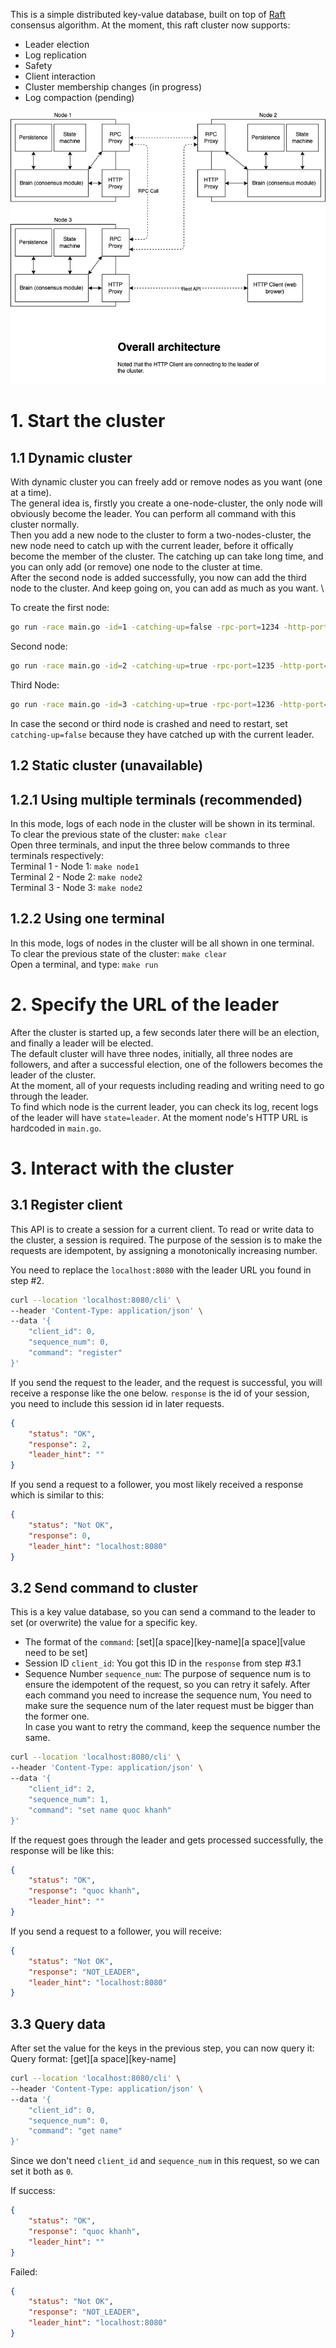 This is a simple distributed key-value database, built on top of [Raft](https://raft.github.io/) consensus algorithm. At the moment, this raft cluster now supports:
- Leader election
- Log replication
- Safety
- Client interaction
- Cluster membership changes (in progress)
- Log compaction (pending)

![Orverall Architecture](docs/diagram.drawio.png "Orverall Architecture")

# 1. Start the cluster
## 1.1 Dynamic cluster
With dynamic cluster you can freely add or remove nodes as you want (one at a time). \
The general idea is, firstly you create a one-node-cluster, the only node will obviously become the leader. You can perform all command with this cluster normally. \
Then you add a new node to the cluster to form a two-nodes-cluster, the new node need to catch up with the current leader, before it offically become the member of the cluster. The catching up can take long time, and you can only add (or remove) one node to the cluster at time. \
After the second node is added successfully, you now can add the third node to the cluster. And keep going on, you can add as much as you want. \

To create the first node:
``` bash
go run -race main.go -id=1 -catching-up=false -rpc-port=1234 -http-port=8080
```

Second node:
``` bash
go run -race main.go -id=2 -catching-up=true -rpc-port=1235 -http-port=8081
```

Third Node:

``` bash
go run -race main.go -id=3 -catching-up=true -rpc-port=1236 -http-port=8082
```

In case the second or third node is crashed and need to restart, set `catching-up=false` because they have catched up with the current leader.


## 1.2 Static cluster (unavailable)
## 1.2.1 Using multiple terminals (recommended)
In this mode, logs of each node in the cluster will be shown in its terminal.\
To clear the previous state of the cluster: `make clear`\
Open three terminals, and input the three below commands to three terminals respectively:\
Terminal 1 - Node 1: `make node1`\
Terminal 2 - Node 2: `make node2`\
Terminal 3 - Node 3: `make node2`
## 1.2.2 Using one terminal
In this mode, logs of nodes in the cluster will be all shown in one terminal.\
To clear the previous state of the cluster: `make clear`\
Open a terminal, and type: `make run`
# 2. Specify the URL of the leader
After the cluster is started up, a few seconds later there will be an election, and finally a leader will be elected.\
The default cluster will have three nodes, initially, all three nodes are followers, and after a successful election, one of the followers becomes the leader of the cluster.\
At the moment, all of your requests including reading and writing need to go through the leader.\
To find which node is the current leader, you can check its log, recent logs of the leader will have `state=leader`. At the moment node's HTTP URL is hardcoded in `main.go`.
# 3. Interact with the cluster
## 3.1 Register client
This API is to create a session for a current client. To read or write data to the cluster, a session is required. The purpose of the session is to make the requests are idempotent, by assigning a monotonically increasing number.

You need to replace the `localhost:8080` with the leader URL you found in step #2.
```bash
curl --location 'localhost:8080/cli' \
--header 'Content-Type: application/json' \
--data '{
    "client_id": 0,
    "sequence_num": 0,
    "command": "register"
}'
```

If you send the request to the leader, and the request is successful, you will receive a response like the one below. `response` is the id of your session, you need to include this session id in later requests.
```json
{
    "status": "OK",
    "response": 2,
    "leader_hint": ""
}
```

If you send a request to a follower, you most likely received a response which is similar to this:

```json
{
    "status": "Not OK",
    "response": 0,
    "leader_hint": "localhost:8080"
}
```

## 3.2 Send command to cluster
This is a key value database, so you can send a command to the leader to set (or overwrite) the value for a specific key.

- The format of the `command`: [set][a space][key-name][a space][value need to be set]
- Session ID `client_id`: You got this ID in the `response` from step #3.1
- Sequence Number `sequence_num`: The purpose of sequence num is to ensure the idempotent of the request, so you can retry it safely.
After each command you need to increase the sequence num, You need to make sure the sequence num of the later request must be bigger than the former one. \
In case you want to retry the command, keep the sequence number the same.
```bash
curl --location 'localhost:8080/cli' \
--header 'Content-Type: application/json' \
--data '{
    "client_id": 2,
    "sequence_num": 1,
    "command": "set name quoc khanh"
}'
```
If the request goes through the leader and gets processed successfully, the response will be like this:
```json
{
    "status": "OK",
    "response": "quoc khanh",
    "leader_hint": ""
}
```
If you send a request to a follower, you will receive:
```json
{
    "status": "Not OK",
    "response": "NOT_LEADER",
    "leader_hint": "localhost:8080"
}
```
## 3.3 Query data
After set the value for the keys in the previous step, you can now query it:\
Query format: [get][a space][key-name]
```bash
curl --location 'localhost:8080/cli' \
--header 'Content-Type: application/json' \
--data '{
    "client_id": 0,
    "sequence_num": 0,
    "command": "get name"
}'
```
Since we don't need `client_id` and `sequence_num` in this request, so we can set it both as `0`.

If success:

```json
{
    "status": "OK",
    "response": "quoc khanh",
    "leader_hint": ""
}
```

Failed:

```json
{
    "status": "Not OK",
    "response": "NOT_LEADER",
    "leader_hint": "localhost:8080"
}
```
